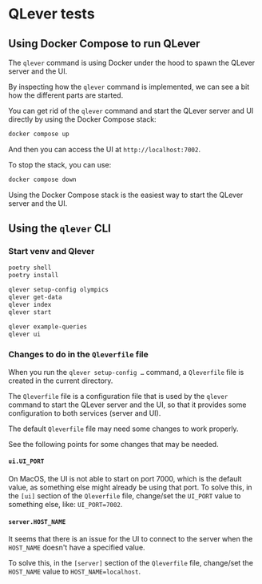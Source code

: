 # QLever tests

## Using Docker Compose to run QLever

The `qlever` command is using Docker under the hood to spawn the QLever server and the UI.

By inspecting how the `qlever` command is implemented, we can see a bit how the different parts are started.

You can get rid of the `qlever` command and start the QLever server and UI directly by using the Docker Compose stack:

```sh
docker compose up
```

And then you can access the UI at `http://localhost:7002`.

To stop the stack, you can use:

```sh
docker compose down
```

Using the Docker Compose stack is the easiest way to start the QLever server and the UI.

## Using the `qlever` CLI

### Start venv and Qlever

```sh
poetry shell
poetry install

qlever setup-config olympics
qlever get-data
qlever index
qlever start

qlever example-queries
qlever ui
```

### Changes to do in the `Qleverfile` file

When you run the `qlever setup-config …` command, a `Qleverfile` file is created in the current directory.

The `Qleverfile` file is a configuration file that is used by the `qlever` command to start the QLever server and the UI, so that it provides some configuration to both services (server and UI).

The default `Qleverfile` file may need some changes to work properly.

See the following points for some changes that may be needed.

#### `ui.UI_PORT`

On MacOS, the UI is not able to start on port 7000, which is the default value, as something else might already be using that port.
To solve this, in the `[ui]` section of the `Qleverfile` file, change/set the `UI_PORT` value to something else, like: `UI_PORT=7002`.

#### `server.HOST_NAME`

It seems that there is an issue for the UI to connect to the server when the `HOST_NAME` doesn't have a specified value.

To solve this, in the `[server]` section of the `Qleverfile` file, change/set the `HOST_NAME` value to `HOST_NAME=localhost`.
